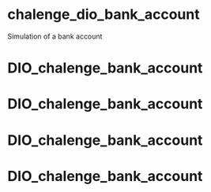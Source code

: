 # chalenge_dio_bank_account
Simulation of a bank account
# DIO_chalenge_bank_account
# DIO_chalenge_bank_account
# DIO_chalenge_bank_account
# DIO_chalenge_bank_account
